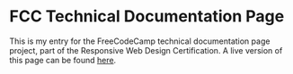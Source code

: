 # FCC Technical Documentation Page

This is my entry for the FreeCodeCamp technical documentation page project, part 
of the Responsive Web Design Certification. A live version of this page can be
found [here](https://devloggith.github.io/fcc-technical-documentation-page/).
